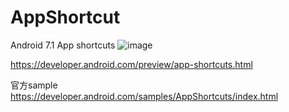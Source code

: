 # AppShortcut
 Android 7.1 App shortcuts
 ![image](https://github.com/jin123d/AppShortcuts/raw/master/demo.jpg)

 https://developer.android.com/preview/app-shortcuts.html

 官方sample https://developer.android.com/samples/AppShortcuts/index.html